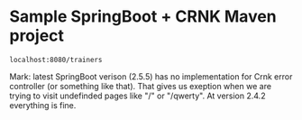 <h1>Sample SpringBoot + CRNK Maven project</h1>
<code>localhost:8080/trainers</code>
<p>Mark: latest SpringBoot verison (2.5.5) has no implementation for Crnk error controller (or something like that). That gives us exeption when we are trying to visit undefinded pages like "/" or  "/qwerty". At version 2.4.2 everything is fine.</p>
